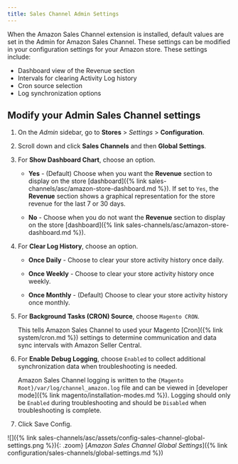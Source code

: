 ```yaml
---
title: Sales Channel Admin Settings
---
```



When the Amazon Sales Channel extension is installed, default values are set in the Admin for Amazon Sales Channel. These settings can be modified in your configuration settings for your Amazon store. These settings include:

- Dashboard view of the Revenue section
- Intervals for clearing Activity Log history
- Cron source selection
- Log synchronization options

## Modify your Admin Sales Channel settings

1. On the _Admin_ sidebar, go to **Stores** > _Settings_ > **Configuration**.

1. Scroll down and click **Sales Channels** and then **Global Settings**.

1. For **Show Dashboard Chart**, choose an option.

    - **Yes** - (Default) Choose when you want the **Revenue** section to display on the store [dashboard]({% link sales-channels/asc/amazon-store-dashboard.md %}). If set to `Yes`, the **Revenue** section shows a graphical representation for the store revenue for the last 7 or 30 days.

    - **No** - Choose when you do not want the **Revenue** section to display on the store [dashboard]({% link sales-channels/asc/amazon-store-dashboard.md %}).

1. For **Clear Log History**, choose an option.

    - **Once Daily** - Choose to clear your store activity history once daily.

    - **Once Weekly** - Choose to clear your store activity history once weekly.

    - **Once Monthly** - (Default) Choose to clear your store activity history once monthly.

1. For **Background Tasks (CRON) Source**, choose `Magento CRON`.

   This tells Amazon Sales Channel to used your Magento [Cron]({% link system/cron.md %}) settings to determine communication and data sync intervals with Amazon Seller Central.

1. For **Enable Debug Logging**, choose `Enabled` to collect additional synchronization data when troubleshooting is needed.

   Amazon Sales Channel logging is written to the `{Magento Root}/var/log/channel_amazon.log` file and can be viewed in [developer mode]({% link magento/installation-modes.md %}). Logging should only be `Enabled` during troubleshooting and should be `Disabled` when troubleshooting is complete.

1. Click <span class="btn">Save Config</span>.

![]({% link sales-channels/asc/assets/config-sales-channel-global-settings.png %}){: .zoom}
[_Amazon Sales Channel Global Settings_]({% link configuration/sales-channels/global-settings.md %})
